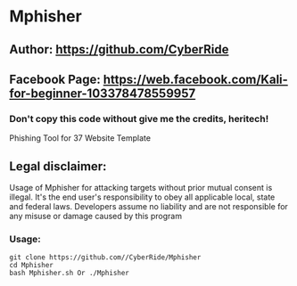# Mphisher
## Author: https://github.com/CyberRide
## Facebook Page: https://web.facebook.com/Kali-for-beginner-103378478559957
### Don't copy this code without give me the credits, heritech! 

Phishing Tool for 37 Website Template

## Legal disclaimer:
Usage of Mphisher for attacking targets without prior mutual consent is illegal. It's the end user's responsibility to obey all applicable local, state and federal laws. Developers assume no liability and are not responsible for any misuse or damage caused by this program 


### Usage:
```
git clone https://github.com//CyberRide/Mphisher
cd Mphisher
bash Mphisher.sh Or ./Mphisher
```
